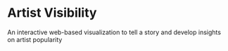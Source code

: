 # Artist Visibility

An interactive web-based visualization to tell a story and develop insights on artist popularity
